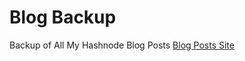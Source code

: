 # Blog Backup
Backup of All My Hashnode Blog Posts
[Blog Posts Site](https://visiondaniels32.hashnode.dev)
